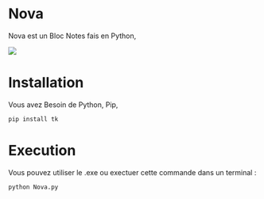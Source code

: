 Nova
=

Nova est un Bloc Notes fais en Python, 


![](https://ibb.co/WPSqtTB)



Installation 
=

Vous avez Besoin de Python, Pip, 

```
pip install tk

```

Execution 
=

Vous pouvez utiliser le .exe ou exectuer cette commande dans un terminal :

```
python Nova.py

```
